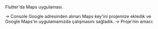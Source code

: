 Flutter'da Maps uygulaması.

-> Console Google adresinden alınan Maps key'ini projemize ekledik ve Google Maps'in uygulamamızda çalışmasını sağladık.
-> Proje'nin amacı: 
